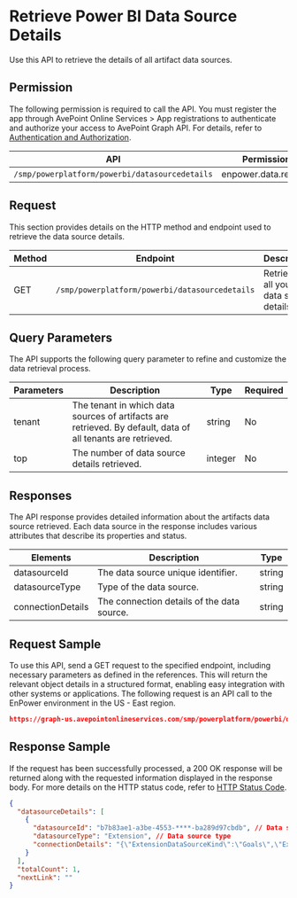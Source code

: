 # Retrieve Power BI Data Source Details

Use this API to retrieve the details of all artifact data sources.

## Permission

The following permission is required to call the API.
You must register the app through AvePoint Online Services > App registrations to authenticate and authorize your access to AvePoint Graph API.
For details, refer to [Authentication and Authorization](https://learn.avepoint.com/docs/Use-AvePoint-Graph-API.html#authentication-and-authorization).

| API   | Permission |
|-------------------|---------------|
|`/smp/powerplatform/powerbi/datasourcedetails` | enpower.data.read.all | 

## Request

This section provides details on the HTTP method and endpoint used to retrieve the data source details.

| Method | Endpoint | Description | 
|--- | --- | --- |
| GET | `/smp/powerplatform/powerbi/datasourcedetails` | Retrieves all your data source details | 

## Query Parameters

The API supports the following query parameter to refine and customize the data retrieval process.

| Parameters | Description | Type | Required |
|--- | --- | --- | --- |
| tenant | The tenant in which data sources of artifacts are retrieved. By default, data of all tenants are retrieved. | string | No |
|top| The number of data source details retrieved. | integer | No |

## Responses

The API response provides detailed information about the artifacts data source retrieved. Each data source in the response includes various attributes that describe its properties and status.

| Elements           | Description                                                           | Type   | 
|--------------------|-----------------------------------------------------------------------|--------|
|datasourceId| The data source unique identifier. | string |
|datasourceType| Type of the data source. | string |
|connectionDetails| The connection details of the data source. | string |

## Request Sample

To use this API, send a GET request to the specified endpoint, including necessary parameters as defined in the references. This will return the relevant object details in a structured format, enabling easy integration with other systems or applications. The following request is an API call to the EnPower environment in the US - East region.

```json
https://graph-us.avepointonlineservices.com/smp/powerplatform/powerbi/datasourcedetails
```

## Response Sample

If the request has been successfully processed, a 200 OK response will be returned along with the requested information displayed in the response body. For more details on the HTTP status code, refer to [HTTP Status Code](https://learn.avepoint.com/docs/Use-AvePoint-Graph-API.html#http-status-code).

```json
{
  "datasourceDetails": [
    {
      "datasourceId": "b7b83ae1-a3be-4553-****-ba289d97cbdb", // Data source unique identifier
      "datasourceType": "Extension", // Data source type
      "connectionDetails": "{\"ExtensionDataSourceKind\":\"Goals\",\"ExtensionDataSourcePath\":\"Goals\"}", // Connection details
    }
  ],
  "totalCount": 1,
  "nextLink": ""
}

